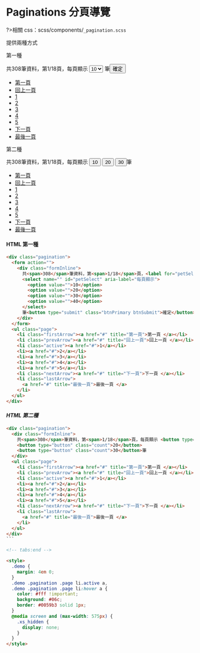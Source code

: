 # Paginations 分頁導覽

?>相關 css：scss/components/`_pagination.scss`

提供兩種方式

第一種

<div class="pagination">
  <form action="">
    <div class="formInline">
      共<span>308</span>筆資料，第<span>1/18</span>頁，<label for="petSelect">每頁顯示</label>
      <select name="" id="petSelect" aria-label="每頁顯示">
        <option value="">10</option>
        <option value="">20</option>
        <option value="">30</option>
        <option value="">40</option>
      </select>
      筆<button type="submit" class="btnPrimary btnSubmit">確定</button>
    </div>
  </form>
  <ul class="page">
    <li class="firstArrow"><a href="#" title="第一頁">第一頁</a></li>
    <li class="prevArrow"><a href="#" title="回上一頁">回上一頁</a></li>
    <li class="active"><a href="#">1</a></li>
    <li><a href="#">2</a></li>
    <li><a href="#">3</a></li>
    <li><a href="#">4</a></li>
    <li><a href="#">5</a></li>
    <li class="nextArrow"><a href="#" title="下一頁">下一頁</a></li>
    <li class="lastArrow">
      <a href="#" title="最後一頁">最後一頁</a>
    </li>
  </ul>
</div>

第二種

<div class="pagination">
  <div class="formInline">
    共<span>308</span>筆資料，第<span>1/18</span>頁，每頁顯示 <button type="button" class="count active">10</button>
    <button type="button" class="count">20</button>
    <button type="button" class="count">30</button>筆
  </div>
  <ul class="page">
    <li class="firstArrow"><a href="#" title="第一頁">第一頁 </a></li>
    <li class="prevArrow"><a href="#" title="回上一頁">回上一頁 </a></li>
    <li class="active"><a href="#">1</a></li>
    <li><a href="#">2</a></li>
    <li><a href="#">3</a></li>
    <li><a href="#">4</a></li>
    <li><a href="#">5</a></li>
    <li class="nextArrow"><a href="#" title="下一頁">下一頁 </a></li>
    <li class="lastArrow">
      <a href="#" title="最後一頁">最後一頁 </a>
    </li>
  </ul>
</div>
<!-- tabs:start -->

#### **HTML 第一種**

```html
<div class="pagination">
  <form action="">
    <div class="formInline">
      共<span>308</span>筆資料，第<span>1/18</span>頁，<label for="petSelect">每頁顯示</label>
      <select name="" id="petSelect" aria-label="每頁顯示">
        <option value="">10</option>
        <option value="">20</option>
        <option value="">30</option>
        <option value="">40</option>
      </select>
      筆<button type="submit" class="btnPrimary btnSubmit">確定</button>
    </div>
  </form>
  <ul class="page">
    <li class="firstArrow"><a href="#" title="第一頁">第一頁 </a></li>
    <li class="prevArrow"><a href="#" title="回上一頁">回上一頁 </a></li>
    <li class="active"><a href="#">1</a></li>
    <li><a href="#">2</a></li>
    <li><a href="#">3</a></li>
    <li><a href="#">4</a></li>
    <li><a href="#">5</a></li>
    <li class="nextArrow"><a href="#" title="下一頁">下一頁 </a></li>
    <li class="lastArrow">
      <a href="#" title="最後一頁">最後一頁 </a>
    </li>
  </ul>
</div>
```

#### **_HTML 第二種_**

````html
<div class="pagination">
  <div class="formInline">
    共<span>308</span>筆資料，第<span>1/18</span>頁，每頁顯示 <button type="button" class="count active">10</button>
    <button type="button" class="count">20</button>
    <button type="button" class="count">30</button>筆
  </div>
  <ul class="page">
    <li class="firstArrow"><a href="#" title="第一頁">第一頁 </a></li>
    <li class="prevArrow"><a href="#" title="回上一頁">回上一頁 </a></li>
    <li class="active"><a href="#">1</a></li>
    <li><a href="#">2</a></li>
    <li><a href="#">3</a></li>
    <li><a href="#">4</a></li>
    <li><a href="#">5</a></li>
    <li class="nextArrow"><a href="#" title="下一頁">下一頁 </a></li>
    <li class="lastArrow">
      <a href="#" title="最後一頁">最後一頁 </a>
    </li>
  </ul>
</div>
```

<!-- tabs:end -->

<style>
  .demo {
    margin: 4em 0;
  }
  .demo .pagination .page li.active a,
  .demo .pagination .page li:hover a {
    color: #fff !important;
    background: #06c;
    border: #0059b3 solid 1px;
  }
  @media screen and (max-width: 575px) {
    .xs_hidden {
      display: none;
    }
  }
</style>
````
